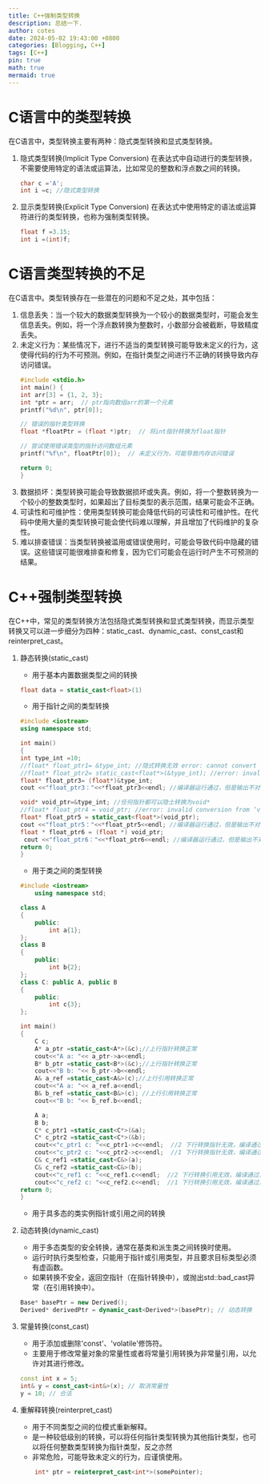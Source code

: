 ```yaml
---
title: C++强制类型转换
description: 总结一下.
author: cotes
date: 2024-05-02 19:43:00 +0800
categories: [Blogging, C++]
tags: [C++]
pin: true
math: true
mermaid: true
---
```

# C语言中的类型转换
在C语言中，类型转换主要有两种：隐式类型转换和显式类型转换。
1. 隐式类型转换(Implicit Type Conversion)
   在表达式中自动进行的类型转换，不需要使用特定的语法或运算法，比如常见的整数和浮点数之间的转换。
   ```cpp
   char c ='A';
   int i =c; //隐式类型转换
   ```
2. 显示类型转换(Explicit Type Conversion)
    在表达式中使用特定的语法或运算符进行的类型转换，也称为强制类型转换。
    ```cpp
    float f =3.15;
    int i =(int)f;
    ```
# C语言类型转换的不足
在C语言中。类型转换存在一些潜在的问题和不足之处，其中包括：
1. 信息丢失：当一个较大的数据类型转换为一个较小的数据类型时，可能会发生信息丢失。例如，将一个浮点数转换为整数时，小数部分会被截断，导致精度丢失。
2. 未定义行为：某些情况下，进行不适当的类型转换可能导致未定义的行为，这使得代码的行为不可预测。例如，在指针类型之间进行不正确的转换导致内存访问错误。
    ```cpp
    #include <stdio.h>
    int main() {
    int arr[3] = {1, 2, 3};
    int *ptr = arr;  // ptr指向数组arr的第一个元素
    printf("%d\n", ptr[0]); 

    // 错误的指针类型转换
    float *floatPtr = (float *)ptr;  // 将int指针转换为float指针

    // 尝试使用错误类型的指针访问数组元素
    printf("%f\n", floatPtr[0]);  // 未定义行为，可能导致内存访问错误

    return 0;
    }
    ```
3. 数据损坏：类型转换可能会导致数据损坏或失真。例如，将一个整数转换为一个较小的整数类型时，如果超出了目标类型的表示范围，结果可能会不正确。
4. 可读性和可维护性：使用类型转换可能会降低代码的可读性和可维护性。在代码中使用大量的类型转换可能会使代码难以理解，并且增加了代码维护的复杂性。
5. 难以排查错误：当类型转换被滥用或错误使用时，可能会导致代码中隐藏的错误。这些错误可能很难排查和修复，因为它们可能会在运行时产生不可预测的结果。

# C++强制类型转换
在C++中，常见的类型转换方法包括隐式类型转换和显式类型转换，而显示类型转换又可以进一步细分为四种：static_cast、dynamic_cast、const_cast和reinterpret_cast。
1. 静态转换(static_cast)
   - 用于基本内置数据类型之间的转换
    ```cpp
    float data = static_cast<float>(1)
    ```
   - 用于指针之间的类型转换
  
    ```cpp
    #include <iostream>
    using namespace std;

    int main()
    {
    int type_int =10;
    //float* float_ptr1= &type_int; //隐式转换无效 error: cannot convert ‘int*’ to ‘float*’ in initialization
    //float* float_ptr2= static_cast<float*>(&type_int); //error: invalid static_cast from type ‘int*’ to type ‘float*’
    float* float_ptr3= (float*)&type_int;
    cout <<"float_ptr3："<<*float_ptr3<<endl; //编译器运行通过，但是输出不对float_ptr3：1.4013e-44
	
    void* void_ptr=&type_int; //任何指针都可以隐士转换为void*
    //float* float_ptr4 = void_ptr; //error: invalid conversion from ‘void*’ to ‘float*
    float* float_ptr5 = static_cast<float*>(void_ptr);	
    cout <<"float_ptr5："<<*float_ptr5<<endl; //编译器运行通过，但是输出不对float_ptr5：1.4013e-44
    float * float_ptr6 = (float *) void_ptr;
     cout <<"float_ptr6："<<*float_ptr6<<endl; //编译器运行通过，但是输出不对float_ptr6：1.4013e-44
    return 0;
    }
    ```
     - 用于类之间的类型转换
    ```cpp
    #include <iostream>
        using namespace std;

    class A
    {
	    public:
		    int a{1};
    };
    class B
    {
	    public:
		    int b{2};
    };
    class C: public A, public B
    {
	    public:
		    int c{3};
    };

    int main()
    {
	    C c;
	    A* a_ptr =static_cast<A*>(&c);//上行指针转换正常
	    cout<<"A a: "<< a_ptr->a<<endl;
	    B* b_ptr =static_cast<B*>(&c);//上行指针转换正常
        cout<<"B b: "<< b_ptr->b<<endl;
	    A& a_ref =static_cast<A&>(c);//上行引用转换正常
	    cout<<"A a: "<< a_ref.a<<endl;
	    B& b_ref =static_cast<B&>(c); //上行引用转换正常
	    cout<<"B b: "<< b_ref.b<<endl;
	
	    A a;
	    B b;
        C* c_ptr1 =static_cast<C*>(&a);
	    C* c_ptr2 =static_cast<C*>(&b);	
	    cout<<"c_ptr1 c: "<<c_ptr1->c<<endl;  //2 下行转换指针无效，编译通过，结果不对
	    cout<<"c_ptr2 c: "<<c_ptr2->c<<endl;  //1 下行转换指针无效，编译通过，结果不对
	    C& c_ref1 =static_cast<C&>(a);
	    C& c_ref2 =static_cast<C&>(b);
	    cout<<"c_ref1 c: "<<c_ref1.c<<endl;  //2 下行转换引用无效，编译通过，结果不对
	    cout<<"c_ref2 c: "<<c_ref2.c<<endl;  //1 下行转换引用无效，编译通过，结果不对
    return 0;
    }
    ```
   - 用于具多态的类实例指针或引用之间的转换
2. 动态转换(dynamic_cast)
    - 用于多态类型的安全转换，通常在基类和派生类之间转换时使用。
    - 运行时执行类型检查，只能用于指针或引用类型，并且要求目标类型必须有虚函数。
    - 如果转换不安全，返回空指针（在指针转换中），或抛出std::bad_cast异常（在引用转换中）。
    ```cpp
    Base* basePtr = new Derived();
    Derived* derivedPtr = dynamic_cast<Derived*>(basePtr); // 动态转换
    ```
3. 常量转换(const_cast)
    - 用于添加或删除'const'、'volatile'修饰符。
    - 主要用于修改常量对象的常量性或者将常量引用转换为非常量引用，以允许对其进行修改。
    ```cpp
    const int x = 5;
    int& y = const_cast<int&>(x); // 取消常量性
    y = 10; // 合法
    ```
4. 重解释转换(reinterpret_cast)
    - 用于不同类型之间的位模式重新解释。
    - 是一种较低级别的转换，可以将任何指针类型转换为其他指针类型，也可以将任何整数类型转换为指针类型，反之亦然
    - 非常危险，可能导致未定义的行为，应谨慎使用。
    ```cpp
        int* ptr = reinterpret_cast<int*>(somePointer);
    ```